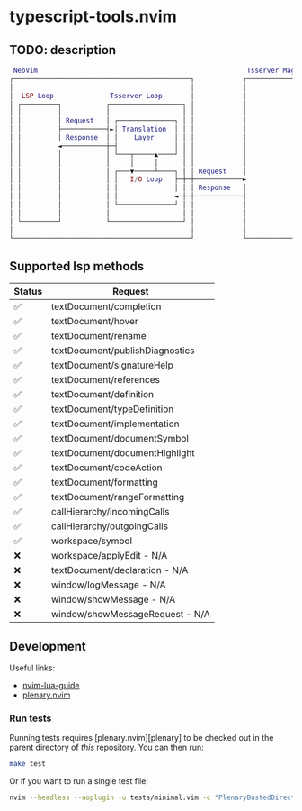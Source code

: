 # typescript-tools.nvim

## TODO: description

```lua
 NeoVim                                                    Tsserver Magic
┌────────────────────────────────────────────┐            ┌────────────────┐
│                                            │            │                │
│  LSP Loop              Tsserver Loop       │            │                │
│ ┌─────────┐           ┌──────────────────┐ │            │                │
│ │         │           │                  │ │            │                │
│ │         │ Request   │ ┌──────────────┐ │ │            │                │
│ │         ├───────────┤►│ Translation  │ │ │            │                │
│ │         │ Response  │ │    Layer     │ │ │            │                │
│ │         ◄───────────┼─┤              │ │ │            │                │
│ │         │           │ └───┬─────▲────┘ │ │            │                │
│ │         │           │     │     │      │ │            │                │
│ │         │           │ ┌───▼─────┴────┐ │ │ Request    │                │
│ │         │           │ │   I/O Loop   ├─┼─┼────────────►                │
│ │         │           │ │              │ │ │ Response   │                │
│ │         │           │ │              ◄─┼─┼────────────┤                │
│ │         │           │ └──────────────┘ │ │            │                │
│ │         │           │                  │ │            │                │
│ └─────────┘           └──────────────────┘ │            │                │
│                                            │            │                │
└────────────────────────────────────────────┘            └────────────────┘
```

## Supported lsp methods

| Status | Request                         |
| ------ | ------------------------------- |
| ✅     | textDocument/completion         |
| ✅     | textDocument/hover              |
| ✅     | textDocument/rename             |
| ✅     | textDocument/publishDiagnostics |
| ✅     | textDocument/signatureHelp      |
| ✅     | textDocument/references         |
| ✅     | textDocument/definition         |
| ✅     | textDocument/typeDefinition     |
| ✅     | textDocument/implementation     |
| ✅     | textDocument/documentSymbol     |
| ✅     | textDocument/documentHighlight  |
| ✅     | textDocument/codeAction         |
| ✅     | textDocument/formatting         |
| ✅     | textDocument/rangeFormatting    |
| ✅     | callHierarchy/incomingCalls     |
| ✅     | callHierarchy/outgoingCalls     |
| ✅     | workspace/symbol                |
| ❌     | workspace/applyEdit - N/A       |
| ❌     | textDocument/declaration - N/A  |
| ❌     | window/logMessage - N/A         |
| ❌     | window/showMessage - N/A        |
| ❌     | window/showMessageRequest - N/A |

## Development

Useful links:

- [nvim-lua-guide](https://github.com/nanotee/nvim-lua-guide)
- [plenary.nvim](https://github.com/nvim-lua/plenary.nvim)

### Run tests

Running tests requires [plenary.nvim][plenary] to be checked out in the parent directory of _this_ repository.
You can then run:

```bash
make test
```

Or if you want to run a single test file:

```bash
nvim --headless --noplugin -u tests/minimal.vim -c "PlenaryBustedDirectory tests/path_to_file.lua {minimal_init = 'tests/minimal.vim'}"
```
